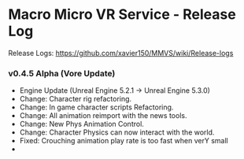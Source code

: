# Macro Micro VR Service - Release Log
Release Logs: https://github.com/xavier150/MMVS/wiki/Release-logs

###  v0.4.5 Alpha (Vore Update)

- Engine Update (Unreal Engine 5.2.1 -> Unreal Engine 5.3.0)
- Change: Character rig refactoring.
- Change: In game character scripts Refactoring.
- Change: All animation reimport with the news tools.
- Change: New Phys Animation Control.
- Change: Character Physics can now interact with the world.
- Fixed: Crouching animation play rate is too fast when verY small
- 


